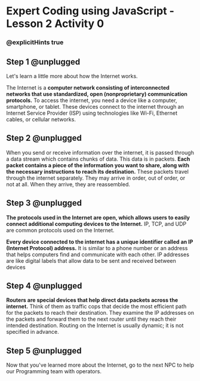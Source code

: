 # Expert Coding using JavaScript - Lesson 2 Activity 0
### @explicitHints true

## Step 1 @unplugged

Let's learn a little more about how the Internet works. 

The Internet is a **computer network consisting of interconnected networks that use standardized, open (nonproprietary) communication protocols.**
To access the internet, you need a device like a computer, smartphone, or tablet. These devices connect to the internet through an Internet Service Provider (ISP) using technologies like Wi-Fi, Ethernet cables, or cellular networks.

## Step 2 @unplugged

When you send or receive information over the internet, it is passed through a data stream which contains chunks of data.  This data is in packets. **Each packet contains a piece of the information you want to share, along with the necessary instructions to reach its destination.** These packets travel through the internet separately. They may arrive in order, out of order, or not at all.  When they arrive, they are reassembled. 

## Step 3 @unplugged

**The protocols used in the Internet are open, which allows users to easily connect additional computing devices to the Internet.** IP, TCP, and UDP are common protocols used on the Internet.

**Every device connected to the internet has a unique identifier called an IP (Internet Protocol) address.** It is similar to a phone number or an address that helps computers find and communicate with each other. IP addresses are like digital labels that allow data to be sent and received between devices

## Step 4 @unplugged

**Routers are special devices that help direct data packets across the internet.** Think of them as traffic cops that decide the most efficient path for the packets to reach their destination. They examine the IP addresses on the packets and forward them to the next router until they reach their intended destination. Routing on the Internet is usually dynamic; it is not specified in advance.

## Step 5 @unplugged

Now that you've learned more about the Internet, go to the next NPC to help our Programming team with operators. 